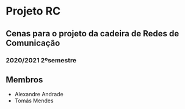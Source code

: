 # Projeto RC
## Cenas para o projeto da cadeira de Redes de Comunicação
### 2020/2021 2ºsemestre

## Membros
* Alexandre Andrade
* Tomás Mendes
